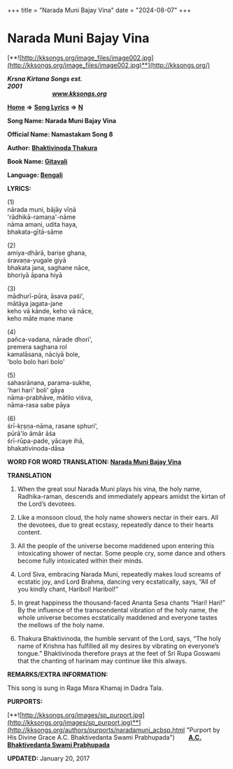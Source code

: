 +++
title = "Narada Muni Bajay Vina"
date = "2024-08-07"
+++

# Narada Muni Bajay Vina
[**![http://kksongs.org/image_files/image002.jpg](http://kksongs.org/image_files/image002.jpg)**](http://kksongs.org/)

**_Krsna Kirtana Songs est. 2001_**                                                                                                                                                 **_www.kksongs.org_**

**[Home](http://kksongs.org/)** **⇒** **[Song Lyrics](http://kksongs.org/lyrics.html)** **⇒** **[N](http://kksongs.org/songs/song_n.html)**

**Song Name: Narada Muni Bajay Vina**

**Official Name: Namastakam Song 8**

**Author:** [**Bhaktivinoda Thakura**](http://kksongs.org/authors/list/bhaktivinoda.html)

**Book Name: [Gitavali](http://kksongs.org/authors/literature/gitavali.html)**

**Language: [Bengali](http://kksongs.org/language/list/bengali.html)**

**LYRICS:**

(1)  
nārada muni, bājāy vīṇā  
'rādhikā-ramaṇa'-nāme  
nāma amani, udita haya,  
bhakata-gītā-sāme

(2)  
amiya-dhārā, bariṣe ghana,  
śravaṇa-yugale giyā  
bhakata jana, saghane nāce,  
bhoriyā āpana hiyā

(3)  
mādhurī-pūra, āsava paśi',  
mātāya jagata-jane  
keho vā kānde, keho vā nāce,  
keho māte mane mane

(4)  
pañca-vadana, nārade dhori',  
premera saghana rol  
kamalāsana, nāciyā bole,  
'bolo bolo hari bolo'

(5)  
sahasrānana, parama-sukhe,  
'hari hari' boli' gāya  
nāma-prabhāve, mātilo viśva,  
nāma-rasa sabe pāya

(6)  
śrī-kṛṣṇa-nāma, rasane sphuri',  
pūrā'lo āmār āśa  
śrī-rūpa-pade, yācaye ihā,  
bhakativinoda-dāsa

**WORD FOR WORD TRANSLATION: [Narada Muni Bajay Vina](http://kksongs.org/synonym/n/naradamuni.html)**

**TRANSLATION**

1) When the great soul Narada Muni plays his vina, the holy name, Radhika-raman, descends and immediately appears amidst the kirtan of the Lord’s devotees.

2) Like a monsoon cloud, the holy name showers nectar in their ears. All the devotees, due to great ecstasy, repeatedly dance to their hearts content.

3) All the people of the universe become maddened upon entering this intoxicating shower of nectar. Some people cry, some dance and others become fully intoxicated within their minds.

4) Lord Siva, embracing Narada Muni, repeatedly makes loud screams of ecstatic joy, and Lord Brahma, dancing very ecstatically, says, “All of you kindly chant, Haribol! Haribol!”

5) In great happiness the thousand-faced Ananta Sesa chants “Hari! Hari!” By the influence of the transcendental vibration of the holy name, the whole universe becomes ecstatically maddened and everyone tastes the mellows of the holy name.

6) Thakura Bhaktivinoda, the humble servant of the Lord, says, “The holy name of Krishna has fulfilled all my desires by vibrating on everyone’s tongue.” Bhaktivinoda therefore prays at the feet of Sri Rupa Goswami that the chanting of harinam may continue like this always.

**REMARKS/EXTRA INFORMATION:**

This song is sung in Raga Misra Khamaj in Dadra Tala.

**PURPORTS:**

[**![http://kksongs.org/images/sp_purport.jpg](http://kksongs.org/images/sp_purport.jpg)**](http://kksongs.org/authors/purports/naradamuni_acbsp.html "Purport by His Divine Grace A.C. Bhaktivedanta Swami Prabhupada")        **[A.C. Bhaktivedanta Swami Prabhupada](http://kksongs.org/authors/purports/naradamuni_acbsp.html)**

**UPDATED:** January 20, 2017